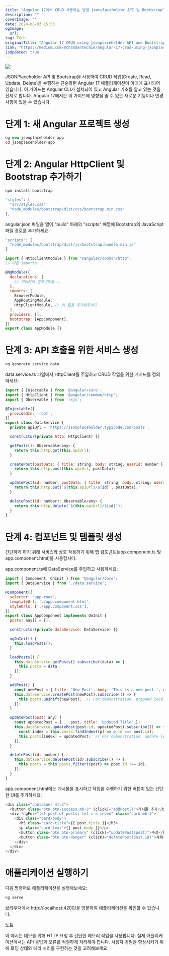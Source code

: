 ```yaml
---
title: "Angular 17에서 CRUD 사용하는 방법 jsonplaceholder API 및 Bootstrap"
description: ""
coverImage: ""
date: 2024-08-03 15:53
ogImage: 
  url: 
tag: Tech
originalTitle: "Angular 17 CRUD using jsonplaceholder API and Bootstrap"
link: "https://medium.com/@chandantechie/angular-17-crud-using-jsonplaceholder-api-and-bootstrap-9f4db29b9428"
isUpdated: true
---
```






<img src="/assets/img/Angular17CRUDusingjsonplaceholderAPIandBootstrap_0.png" />

JSONPlaceholder API 및 Bootstrap을 사용하여 CRUD 작업(Create, Read, Update, Delete)을 수행하는 단순화된 Angular 17 애플리케이션이 아래에 표시되어 있습니다. 이 가이드는 Angular CLI가 설치되어 있고 Angular 기초를 알고 있는 것을 전제로 합니다. Angular 17에서는 이 가이드에 영향을 줄 수 있는 새로운 기능이나 변경 사항이 있을 수 있습니다.

# 단계 1: 새 Angular 프로젝트 생성

```js
ng new jsonplaceholder-app
cd jsonplaceholder-app
```

<div class="content-ad"></div>

# 단계 2: Angular HttpClient 및 Bootstrap 추가하기

```js
npm install bootstrap
```

```js
"styles": [
  "src/styles.css",
  "node_modules/bootstrap/dist/css/bootstrap.min.css"
],
```

angular.json 파일을 열어 "build" 아래의 "scripts" 배열에 Bootstrap의 JavaScript 파일 경로를 추가하세요.

<div class="content-ad"></div>

```js
"scripts": [
  "node_modules/bootstrap/dist/js/bootstrap.bundle.min.js"
]
```

```js
import { HttpClientModule } from "@angular/common/http";
// 다른 imports...

@NgModule({
  declarations: [
    // 여러분의 컴포넌트들...
  ],
  imports: [
    BrowserModule,
    AppRoutingModule,
    HttpClientModule, // 이 줄을 추가해주세요
  ],
  providers: [],
  bootstrap: [AppComponent],
})
export class AppModule {}
```

# 단계 3: API 호출을 위한 서비스 생성

```js
ng generate service data
```

<div class="content-ad"></div>

data.service.ts 파일에서 HttpClient를 주입하고 CRUD 작업을 위한 메서드를 정의하세요:

```js
import { Injectable } from '@angular/core';
import { HttpClient } from '@angular/common/http';
import { Observable } from 'rxjs';

@Injectable({
  providedIn: 'root',
})
export class DataService {
  private apiUrl = 'https://jsonplaceholder.typicode.com/posts';

  constructor(private http: HttpClient) {}

  getPosts(): Observable<any> {
    return this.http.get(this.apiUrl);
  }

  createPost(postData: { title: string; body: string; userId: number }): Observable<any> {
    return this.http.post(this.apiUrl, postData);
  }

  updatePost(id: number, postData: { title: string; body: string; userId: number }): Observable<any> {
    return this.http.put(`${this.apiUrl}/${id}`, postData);
  }

  deletePost(id: number): Observable<any> {
    return this.http.delete(`${this.apiUrl}/${id}`);
  }
}
```

# 단계 4: 컴포넌트 및 템플릿 생성

간단하게 하기 위해 서비스와 상호 작용하기 위해 앱 컴포넌트(app.component.ts 및 app.component.html)를 사용합시다.

<div class="content-ad"></div>

app.component.ts에 DataService를 주입하고 사용하세요:

```js
import { Component, OnInit } from '@angular/core';
import { DataService } from './data.service';

@Component({
  selector: 'app-root',
  templateUrl: './app.component.html',
  styleUrls: ['./app.component.css'],
})
export class AppComponent implements OnInit {
  posts: any[] = [];

  constructor(private dataService: DataService) {}

  ngOnInit() {
    this.loadPosts();
  }

  loadPosts() {
    this.dataService.getPosts().subscribe((data) => {
      this.posts = data;
    });
  }

  addPost() {
    const newPost = { title: 'New Post', body: 'This is a new post.', userId: 1 };
    this.dataService.createPost(newPost).subscribe(() => {
      this.posts.unshift(newPost);  // For demonstration, prepend locally
    });
  }

  updatePost(post: any) {
    const updatedPost = { ...post, title: 'Updated Title' };
    this.dataService.updatePost(post.id, updatedPost).subscribe(() => {
      const index = this.posts.findIndex((p) => p.id === post.id);
      this.posts[index] = updatedPost;  // For demonstration, update locally
    });
  }

  deletePost(id: number) {
    this.dataService.deletePost(id).subscribe(() => {
      this.posts = this.posts.filter((post) => post.id !== id);
    });
  }
}
```

app.component.html에는 게시물을 표시하고 작업을 수행하기 위한 버튼이 있는 간단한 UI를 추가하세요:

```js
<div class="container mt-3">
  <button class="btn btn-success mb-3" (click)="addPost()">게시물 추가</button>
  <div *ngFor="let post of posts; let i = index" class="card mb-3">
    <div class="card-body">
      <h5 class="card-title">{{ post.title }}</h5>
      <p class="card-text">{{ post.body }}</p>
      <button class="btn btn-primary" (click)="updatePost(post)">수정</button>
      <button class="btn btn-danger" (click)="deletePost(post.id)">삭제</button>
    </div>
  </div>
</div>
```

<div class="content-ad"></div>

# 애플리케이션 실행하기

다음 명령어로 애플리케이션을 실행해보세요:

```js
ng serve
```

브라우저에서 http://localhost:4200/을 방문하여 애플리케이션을 확인할 수 있습니다.

<div class="content-ad"></div>

노트

이 예시는 데모를 위해 HTTP 요청 후 간단한 메모리 작업을 사용합니다. 실제 애플리케이션에서는 API 응답과 오류를 적절하게 처리해야 합니다. 사용자 경험을 향상시키기 위해 로딩 상태와 에러 처리를 구현하는 것을 고려해보세요.

